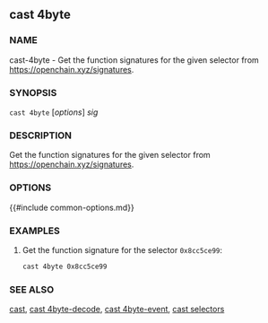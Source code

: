 ## cast 4byte

### NAME

cast-4byte - Get the function signatures for the given selector from <https://openchain.xyz/signatures>.

### SYNOPSIS

`cast 4byte` [*options*] _sig_

### DESCRIPTION

Get the function signatures for the given selector from <https://openchain.xyz/signatures>.

### OPTIONS

{{#include common-options.md}}

### EXAMPLES

1. Get the function signature for the selector `0x8cc5ce99`:
   ```sh
   cast 4byte 0x8cc5ce99
   ```

### SEE ALSO

[cast](./cast.md), [cast 4byte-decode](./cast-4byte-decode.md), [cast 4byte-event](./cast-4byte-event.md), [cast selectors](./cast-selectors.md)
